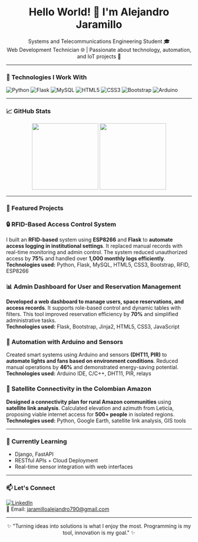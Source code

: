 <h1 align="center">Hello World! 👋 I'm Alejandro Jaramillo</h1>

<p align="center">
  Systems and Telecommunications Engineering Student 🎓<br>
  Web Development Technician 🌐 | Passionate about technology, automation, and IoT projects 🔧
</p>

---

### 🚀 Technologies I Work With

![Python](https://img.shields.io/badge/Python-3670A0?style=for-the-badge&logo=python&logoColor=white)
![Flask](https://img.shields.io/badge/Flask-000000?style=for-the-badge&logo=flask)
![MySQL](https://img.shields.io/badge/MySQL-005C84?style=for-the-badge&logo=mysql&logoColor=white)
![HTML5](https://img.shields.io/badge/HTML5-E34F26?style=for-the-badge&logo=html5&logoColor=white)
![CSS3](https://img.shields.io/badge/CSS3-1572B6?style=for-the-badge&logo=css3&logoColor=white)
![Bootstrap](https://img.shields.io/badge/Bootstrap-7952B3?style=for-the-badge&logo=bootstrap&logoColor=white)
![Arduino](https://img.shields.io/badge/Arduino-00979D?style=for-the-badge&logo=arduino&logoColor=white)

---

### 📈 GitHub Stats

<p align="center">
  <img src="https://github-readme-stats.vercel.app/api?username=your-username&show_icons=true&theme=radical" height="180">
  <img src="https://github-readme-stats.vercel.app/api/top-langs/?username=your-username&layout=compact&theme=radical" height="180">
</p>

---

### 📌 Featured Projects

### 🔒 RFID-Based Access Control System  
I built an **RFID-based** system using **ESP8266** and **Flask** to **automate access logging in institutional settings**. It replaced manual records with real-time monitoring and admin control. The system reduced unauthorized access by **75%** and handled over **1,000 monthly logs efficiently**.  
**Technologies used:** Python, Flask, MySQL, HTML5, CSS3, Bootstrap, RFID, ESP8266

### 📊 Admin Dashboard for User and Reservation Management  
**Developed a web dashboard to manage users, space reservations, and access records**. It supports role-based control and dynamic tables with filters. This tool improved reservation efficiency by **70%** and simplified administrative tasks.  
**Technologies used:** Flask, Bootstrap, Jinja2, HTML5, CSS3, JavaScript

### 🤖 Automation with Arduino and Sensors  
Created smart systems using Arduino and sensors **(DHT11, PIR)** to **automate lights and fans based on environment conditions**. Reduced manual operations by **46%** and demonstrated energy-saving potential.  
**Technologies used:** Arduino IDE, C/C++, DHT11, PIR, relays

### 📡 Satellite Connectivity in the Colombian Amazon  
**Designed a connectivity plan for rural Amazon communities** using **satellite link analysis**. Calculated elevation and azimuth from Leticia, proposing viable internet access for **500+ people** in isolated regions.  
**Technologies used:** Python, Google Earth, satellite link analysis, GIS tools


---

### 🌱 Currently Learning

- Django, FastAPI
- RESTful APIs + Cloud Deployment
- Real-time sensor integration with web interfaces

---

### 📫 Let's Connect

[![LinkedIn](https://img.shields.io/badge/LinkedIn-0077B5?style=flat&logo=linkedin&logoColor=white)](www.linkedin.com/in/ajaramilloroldan)  
📧 Email: jaramilloalejandro790@gmail.com

---

<p align="center">✨ "Turning ideas into solutions is what I enjoy the most. Programming is my tool, innovation is my goal." ✨</p>
